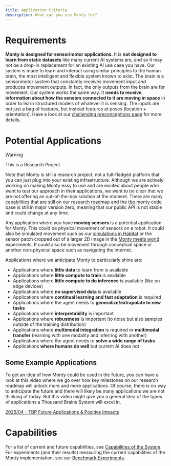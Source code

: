 ```yaml
---
title: Application Criteria
description: What can you use Monty for?
---
```

# Requirements
**Monty is designed for sensorimotor applications.** It is **not designed to learn from static datasets** like many current AI systems are, and so it may not be a drop-in replacement for an existing AI use case you have. Our system is made to learn and interact using similar principles to the human brain, the most intelligent and flexible system known to exist. The brain is a sensorimotor system that constantly receives movement input and produces movement outputs. In fact, the only outputs from the brain are for movement. Our system works the same way. It **needs to receive information about how the sensors connected to it are moving in space** in order to learn structured models of whatever it is sensing. The inputs are not just a bag of features, but instead features at poses (location + orientation). Have a look at our [challenging preconceptions page](./vision-of-the-thousand-brains-project/challenging-preconceptions.md) for more details.

# Potential Applications

> [!WARNING]
> This is a Research Project
> 
> Note that Monty is still a research project, not a full-fledged platform that you can just plug into your existing infrastructure. Although we are actively working on making Monty easy to use and are excited about people who want to test our approach in their applications, we want to be clear that we are not offering an out-of-the-box solution at the moment. There are many [capabilities](./vision-of-the-thousand-brains-project/capabilities-of-the-system.md) that are still on our [research roadmap](../future-work/project-roadmap.md) and the [tbp.monty](https://github.com/thousandbrainsproject/tbp.monty) code base is still in major version zero, meaning that our public API is not stable and could change at any time.

Any application where you have **moving sensors** is a potential application for Monty. This could be physical movement of sensors on a robot. It could also be simulated movement such as our [simulations in Habitat](../how-monty-works/environment-agent.md) or the sensor patch cropped out of a larger 2D image in the [Monty meets world](benchmark-experiments#monty-meets-world) experiments. It could also be movement through conceptual space or another non-physical space such as navigating the internet.

Applications where we anticipate Monty to particularly shine are:
- Applications where **little data** to learn from is available
- Applications where **little compute to train** is available
- Applications where **little compute to do inference** is available (like on edge devices)
- Applications where **no supervised data** is available
- Applications where **continual learning and fast adaptation** is required
- Applications where the agent needs to **generalize/extrapolate to new tasks**
- Applications where **interpretability** is important
- Applications where **robustness** is important (to noise but also samples outside of the training distribution)
- Applications where **multimodal integration** is required or **multimodal transfer** (learning with one modality and inferring with another)
- Applications where the agent needs to **solve a wide range of tasks**
- Applications **where humans do well** but current AI does not

## Some Example Applications
To get an idea of how Monty could be used in the future, you can have a look at this video where we go over how key milestones on our research roadmap will unlock more and more applications. Of course, there is no way to anticipate the future and there will likely be many applications we are not thinking of today. But this video might give you a general idea of the types of applications a Thousand Brains System will excel in.

[2025/04 - TBP Future Applications & Positive Impacts](https://www.youtube.com/watch?v=Iap_sq1_BzE)

# Capabilities

For a list of current and future capabilities, see [Capabilities of the System](./vision-of-the-thousand-brains-project/capabilities-of-the-system.md). For experiments (and their results) measuring the current capabilities of the Monty implementation, see our [Benchmark Experiments](benchmark-experiments.md).
